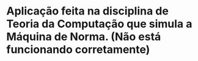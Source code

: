 # Aplicação feita na disciplina de Teoria da Computação que simula a Máquina de Norma. (Não está funcionando corretamente)
